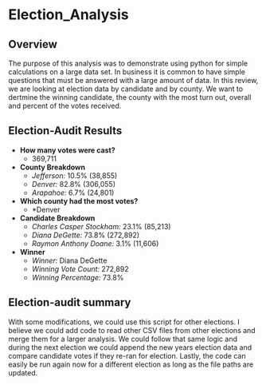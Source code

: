 # Election_Analysis

## Overview
The purpose of this analysis was to demonstrate using python for simple calculations on a large data set.  In business it is common to have simple questions that must be answered with a large amount of data.  In this review, we are looking at election data by candidate and by county.  We want to dertmine the winning candidate, the county with the most turn out, overall and percent of the votes received. 
## Election-Audit Results
- **How many votes were cast?**
  - 369,711
- __County Breakdown__
  - *Jefferson:* 10.5% (38,855)
  - *Denver:* 82.8% (306,055)
  - *Arapahoe:* 6.7% (24,801)
- __Which county had the most votes?__
  - *Denver
- __Candidate Breakdown__
  - *Charles Casper Stockham:* 23.1% (85,213)
  - *Diana DeGette:* 73.8% (272,892)
  - *Raymon Anthony Doane:* 3.1% (11,606)
- __Winner__
  - *Winner:* Diana DeGette
  - *Winning Vote Count:* 272,892
  - *Winning Percentage:* 73.8%
## Election-audit summary
With some modifications, we could use this script for other elections.  I believe we could add code to read other CSV files from other elections and merge them for a larger analysis.  We could follow that same logic and during the next election we could append the new years election data and compare candidate votes if they re-ran for election.  Lastly, the code can easily be run again now for a different election as long as the file paths are updated.  
